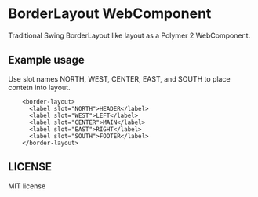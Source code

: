 # BorderLayout WebComponent

Traditional Swing BorderLayout like layout as a Polymer 2 WebComponent.

## Example usage

Use slot names NORTH, WEST, CENTER, EAST, and SOUTH to place contetn into layout.

```
    <border-layout>
      <label slot="NORTH">HEADER</label>
      <label slot="WEST">LEFT</label>
      <label slot="CENTER">MAIN</label>
      <label slot="EAST">RIGHT</label>
      <label slot="SOUTH">FOOTER</label>
    </border-layout>
```

## LICENSE

MIT license